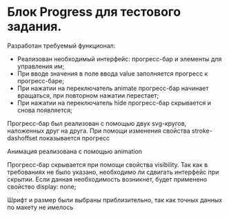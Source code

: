 # Блок Progress для тестового задания.

Разработан требуемый функционал: 
- Реализован необходимый интерфейс: прогресс-бар и элементы для управления им; 
- При вводе значения в поле ввода value заполняется прогресс к прогресс-баре;
- При нажатии на переключатель animate прогресс-бар начинает вращаться, при повторном нажатии перестает;
- При нажатии на переключатель hide прогресс-бар скрывается и снова появляется;

Прогресс-бар был реализован с помощью двух svg-кругов, наложенных друг на друга. При помощи изменения свойства stroke-dashoffset показывается прогресс

Анимация реализована с помощью animation

Прогресс-бар скрывается при помощи свойства visibility. Так как в требованиях не было указано, необходимо ли сдвигать интерфейс при скрытии. Если данная необходимость возникнет, будет применено свойство display: none; 

Шрифт и размер были выбраны приблизительно, так как точных данных по макету не имелось